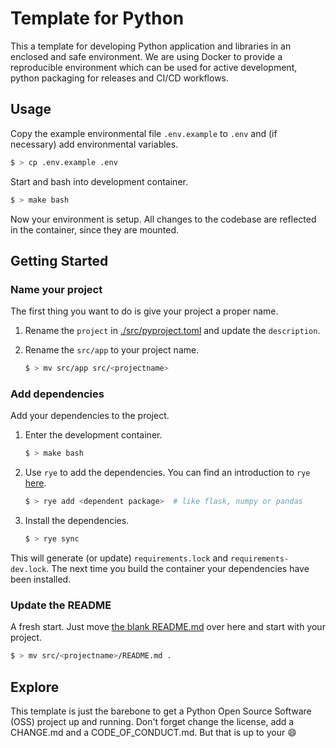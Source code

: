 # Template for Python

This a template for developing Python application and libraries in an enclosed
and safe environment. We are using Docker to provide a reproducible environment
which can be used for active development, python packaging for releases and
CI/CD workflows.

## Usage

Copy the example environmental file `.env.example` to `.env` and (if necessary)
add environmental variables.
```bash
$ > cp .env.example .env
```

Start and bash into development container.
```bash
$ > make bash
```

Now your environment is setup. All changes to the codebase are reflected in the
container, since they are mounted.

## Getting Started

### Name your project

The first thing you want to do is give your project a proper name.

1. Rename the `project` in [./src/pyproject.toml](pyproject.toml) and update the `description`.
2. Rename the `src/app` to your project name.

    ```bash
    $ > mv src/app src/<projectname>
    ```

### Add dependencies

Add your dependencies to the project.

1. Enter the development container.

    ```bash
    $ > make bash
    ```

2. Use `rye` to add the dependencies. You can find an introduction to `rye` [here](https://rye-up.com/guide/).

    ```bash
    $ > rye add <dependent package>  # like flask, numpy or pandas
    ```

3. Install the dependencies.

    ```bash
    $ > rye sync
    ```

This will generate (or update) `requirements.lock` and `requirements-dev.lock`.
The next time you build the container your dependencies have been installed.

### Update the README

A fresh start. Just move [the blank README.md](./app/README.md) over here and
start with your project.

```bash
$ > mv src/<projectname>/README.md .
```

## Explore

This template is just the barebone to get a Python Open Source Software (OSS)
project up and running. Don't forget change the license, add a CHANGE.md and
a CODE_OF_CONDUCT.md. But that is up to your :smile:
